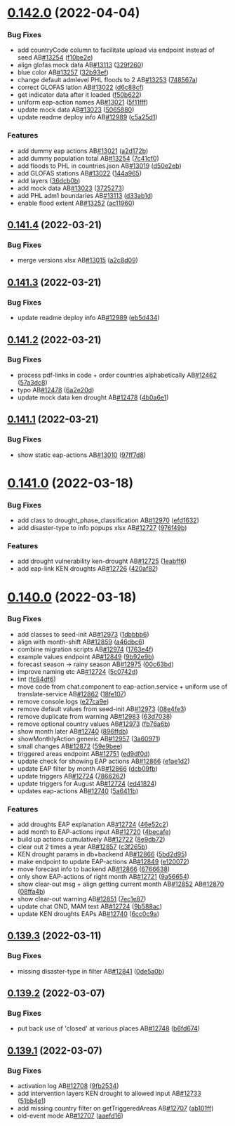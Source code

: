 # [0.142.0](https://github.com/rodekruis/IBF-system/compare/v0.141.4...v0.142.0) (2022-04-04)


### Bug Fixes

* add countryCode column to facilitate upload via endpoint instead of seed AB[#13254](https://github.com/rodekruis/IBF-system/issues/13254) ([f10be2e](https://github.com/rodekruis/IBF-system/commit/f10be2e3817f28a28a6e7305cc2b839370130593))
* align glofas mock data AB[#13113](https://github.com/rodekruis/IBF-system/issues/13113) ([329f260](https://github.com/rodekruis/IBF-system/commit/329f260b422dc2077f252d2bcfe95c50cd263e90))
* blue color AB[#13257](https://github.com/rodekruis/IBF-system/issues/13257) ([32b93ef](https://github.com/rodekruis/IBF-system/commit/32b93efa3bbbded3db630b84b355dfab945fd6e5))
* change default admlevel PHL floods to 2 AB[#13253](https://github.com/rodekruis/IBF-system/issues/13253) ([748567a](https://github.com/rodekruis/IBF-system/commit/748567aa0f209f68f746ec42a4512965553b5d17))
* correct GLOFAS latlon AB[#13022](https://github.com/rodekruis/IBF-system/issues/13022) ([d6c88cf](https://github.com/rodekruis/IBF-system/commit/d6c88cfcc0f5b038f9fe81b205da2bb5697a5edf))
* get indicator data after it loaded ([f50b622](https://github.com/rodekruis/IBF-system/commit/f50b622c8b1902dc1c0e4b10090ab504e9fadd75))
* uniform eap-action names AB[#13021](https://github.com/rodekruis/IBF-system/issues/13021) ([5f11fff](https://github.com/rodekruis/IBF-system/commit/5f11fff7061eb06069e37c6ae4e8046aae8e1f8d))
* update mock data AB[#13023](https://github.com/rodekruis/IBF-system/issues/13023) ([5065880](https://github.com/rodekruis/IBF-system/commit/50658807f11dcf90b1e200ac473bb234ad929701))
* update readme deploy info AB[#12989](https://github.com/rodekruis/IBF-system/issues/12989) ([c5a25d1](https://github.com/rodekruis/IBF-system/commit/c5a25d1d01ebda5973b4df6abf5706dcff6bdc86))


### Features

* add dummy eap actions AB[#13021](https://github.com/rodekruis/IBF-system/issues/13021) ([a2d172b](https://github.com/rodekruis/IBF-system/commit/a2d172b2276f1dc4d01d40a574f7604eacf3b262))
* add dummy population total AB[#13254](https://github.com/rodekruis/IBF-system/issues/13254) ([7c41cf0](https://github.com/rodekruis/IBF-system/commit/7c41cf022bcd705b2fdad243b598e2446f46d1a2))
* add floods to PHL in countries.json AB[#13019](https://github.com/rodekruis/IBF-system/issues/13019) ([d50e2eb](https://github.com/rodekruis/IBF-system/commit/d50e2ebfe755106443178e3804b0e3765b0f1bb5))
* add GLOFAS stations AB[#13022](https://github.com/rodekruis/IBF-system/issues/13022) ([144a965](https://github.com/rodekruis/IBF-system/commit/144a965d582df01f2178c60a88b8b3827943ab97))
* add layers ([36dcb0b](https://github.com/rodekruis/IBF-system/commit/36dcb0be6341cc7c347d6a1f2ff54a52092aa46a))
* add mock data AB[#13023](https://github.com/rodekruis/IBF-system/issues/13023) ([3725273](https://github.com/rodekruis/IBF-system/commit/372527364f3df54f5fa80cddb69de5a6ce8f77c3))
* add PHL adm1 boundaries AB[#13113](https://github.com/rodekruis/IBF-system/issues/13113) ([d33ab1d](https://github.com/rodekruis/IBF-system/commit/d33ab1d12d6f23da7a6377ab99ae7df3a22b7dd3))
* enable flood extent AB[#13252](https://github.com/rodekruis/IBF-system/issues/13252) ([ac11960](https://github.com/rodekruis/IBF-system/commit/ac11960a2e47f2d49d3ba15ad9a3e7c0087dec3a))



## [0.141.4](https://github.com/rodekruis/IBF-system/compare/v0.141.3...v0.141.4) (2022-03-21)


### Bug Fixes

* merge versions xlsx AB[#13015](https://github.com/rodekruis/IBF-system/issues/13015) ([a2c8d09](https://github.com/rodekruis/IBF-system/commit/a2c8d09320d3d2c34f0e507ca9befce30bf5657c))



## [0.141.3](https://github.com/rodekruis/IBF-system/compare/v0.141.2...v0.141.3) (2022-03-21)


### Bug Fixes

* update readme deploy info AB[#12989](https://github.com/rodekruis/IBF-system/issues/12989) ([eb5d434](https://github.com/rodekruis/IBF-system/commit/eb5d4347c6fe962c6be26853f9567c4ef023075f))



## [0.141.2](https://github.com/rodekruis/IBF-system/compare/v0.141.1...v0.141.2) (2022-03-21)


### Bug Fixes

* process pdf-links in code + order countries alphabetically AB[#12462](https://github.com/rodekruis/IBF-system/issues/12462) ([57a3dc8](https://github.com/rodekruis/IBF-system/commit/57a3dc81cd3103857a276864928493a88ff2cf61))
* typo AB[#12478](https://github.com/rodekruis/IBF-system/issues/12478) ([6a2e20d](https://github.com/rodekruis/IBF-system/commit/6a2e20dc361043fc5aa7c1cb35e52d92972debb8))
* update mock data ken drought AB[#12478](https://github.com/rodekruis/IBF-system/issues/12478) ([4b0a6e1](https://github.com/rodekruis/IBF-system/commit/4b0a6e158e9e9a5352f70072b457b22072803585))



## [0.141.1](https://github.com/rodekruis/IBF-system/compare/v0.141.0...v0.141.1) (2022-03-21)


### Bug Fixes

* show static eap-actions AB[#13010](https://github.com/rodekruis/IBF-system/issues/13010) ([97ff7d8](https://github.com/rodekruis/IBF-system/commit/97ff7d8ccf9fcf3c4ab196856730d5198863191f))



# [0.141.0](https://github.com/rodekruis/IBF-system/compare/v0.140.0...v0.141.0) (2022-03-18)


### Bug Fixes

* add class to drought_phase_classification AB[#12970](https://github.com/rodekruis/IBF-system/issues/12970) ([efd1632](https://github.com/rodekruis/IBF-system/commit/efd163297fd5150f5737abc1a177240f06a044da))
* add disaster-type to info popups xlsx AB[#12727](https://github.com/rodekruis/IBF-system/issues/12727) ([976f49b](https://github.com/rodekruis/IBF-system/commit/976f49bb598b7af3e3250e2542864d48e877dc97))


### Features

* add drought vulnerability ken-drought AB[#12725](https://github.com/rodekruis/IBF-system/issues/12725) ([1eabff6](https://github.com/rodekruis/IBF-system/commit/1eabff676e0fab27512fdf5b404c0eb02100aac8))
* add eap-link KEN droughts AB[#12726](https://github.com/rodekruis/IBF-system/issues/12726) ([420af82](https://github.com/rodekruis/IBF-system/commit/420af82e132959e0939b1422335c370cc2688eab))



# [0.140.0](https://github.com/rodekruis/IBF-system/compare/v0.139.3...v0.140.0) (2022-03-18)


### Bug Fixes

* add classes to seed-init AB[#12973](https://github.com/rodekruis/IBF-system/issues/12973) ([1dbbbb6](https://github.com/rodekruis/IBF-system/commit/1dbbbb670fdddb888f54adf79ca7ab2a648ec1ce))
* align with month-shift AB[#12859](https://github.com/rodekruis/IBF-system/issues/12859) ([a46dbc6](https://github.com/rodekruis/IBF-system/commit/a46dbc6b3728c9f0b311138c0a6b7d389aaf3074))
* combine migration scripts AB[#12974](https://github.com/rodekruis/IBF-system/issues/12974) ([1763e4f](https://github.com/rodekruis/IBF-system/commit/1763e4ff49cab764af6d8f6e9ce13ecced84408c))
* example values endpoint AB[#12849](https://github.com/rodekruis/IBF-system/issues/12849) ([9b92e9b](https://github.com/rodekruis/IBF-system/commit/9b92e9b80bdf06c5c3f8f0aa20dd59e07d0209c0))
* forecast season -> rainy season AB[#12975](https://github.com/rodekruis/IBF-system/issues/12975) ([00c63bd](https://github.com/rodekruis/IBF-system/commit/00c63bd38913f4dc36fcb8952f152199fab1e747))
* improve naming etc AB[#12724](https://github.com/rodekruis/IBF-system/issues/12724) ([5c0742d](https://github.com/rodekruis/IBF-system/commit/5c0742d3e20b2c0813f36267ace8f326f65278e4))
* lint ([fc84df6](https://github.com/rodekruis/IBF-system/commit/fc84df61b146d1da55c7cb3f82658dae5bc324fb))
* move code from chat.component to eap-action.service + uniform use of translate-service AB[#12862](https://github.com/rodekruis/IBF-system/issues/12862) ([18fe107](https://github.com/rodekruis/IBF-system/commit/18fe107b14986997f0c995b42bd6825266b0a5bc))
* remove console.logs ([e27ca9e](https://github.com/rodekruis/IBF-system/commit/e27ca9eb7488e3fb9c26c61eb3302f8503c5c770))
* remove default values from seed-init AB[#12973](https://github.com/rodekruis/IBF-system/issues/12973) ([08e4fe3](https://github.com/rodekruis/IBF-system/commit/08e4fe3348a3788f43676b18388a0663d8d89f02))
* remove duplicate from warning AB[#12983](https://github.com/rodekruis/IBF-system/issues/12983) ([63d7038](https://github.com/rodekruis/IBF-system/commit/63d703862857a1c7f14e014ec998fdeb50048027))
* remove optional country values AB[#12973](https://github.com/rodekruis/IBF-system/issues/12973) ([fb76a6b](https://github.com/rodekruis/IBF-system/commit/fb76a6b7b43f2ac77e3bab22f5c658b89736da6d))
* show month later AB[#12740](https://github.com/rodekruis/IBF-system/issues/12740) ([896ffdb](https://github.com/rodekruis/IBF-system/commit/896ffdb6f63b63a5cd3dba41e4a511e34af50b73))
* showMonthlyAction generic AB[#12957](https://github.com/rodekruis/IBF-system/issues/12957) ([3a60971](https://github.com/rodekruis/IBF-system/commit/3a60971ce3ba8671ce2458e266316b1e0224fe27))
* small changes AB[#12872](https://github.com/rodekruis/IBF-system/issues/12872) ([59e9bee](https://github.com/rodekruis/IBF-system/commit/59e9beec7bf7bed46e16506b9a644f9e97c18e86))
* triggered areas endpoint AB[#12751](https://github.com/rodekruis/IBF-system/issues/12751) ([ed9df0d](https://github.com/rodekruis/IBF-system/commit/ed9df0dc0c559fc30b7ecea48191542e14940930))
* update check for showing EAP actions AB[#12866](https://github.com/rodekruis/IBF-system/issues/12866) ([e1ae1d2](https://github.com/rodekruis/IBF-system/commit/e1ae1d21ad4346c6036e87c1e1e9694416dd8d5f))
* update EAP filter by month AB[#12866](https://github.com/rodekruis/IBF-system/issues/12866) ([dcb09fb](https://github.com/rodekruis/IBF-system/commit/dcb09fb71baf010451d6a1612732e86e2debab1d))
* update triggers AB[#12724](https://github.com/rodekruis/IBF-system/issues/12724) ([7866262](https://github.com/rodekruis/IBF-system/commit/786626204e27b1b0bf0f3fb4086b22b1bbb8d97a))
* update triggers for August AB[#12724](https://github.com/rodekruis/IBF-system/issues/12724) ([ed41824](https://github.com/rodekruis/IBF-system/commit/ed41824454fdb478fa0d8e07bb561de02beee9ae))
* updates eap-actions AB[#12740](https://github.com/rodekruis/IBF-system/issues/12740) ([5a6411b](https://github.com/rodekruis/IBF-system/commit/5a6411b974f6d69b134de9f92669c37395e2229d))


### Features

* add droughts EAP explanation AB[#12724](https://github.com/rodekruis/IBF-system/issues/12724) ([46e52c2](https://github.com/rodekruis/IBF-system/commit/46e52c203905d90c1dd5decb30f653d6a95944aa))
* add month to EAP-actions input AB[#12720](https://github.com/rodekruis/IBF-system/issues/12720) ([4becafe](https://github.com/rodekruis/IBF-system/commit/4becafea4b7dc21531e3452cd0f694d754345b50))
* build up actions cumulatively AB[#12722](https://github.com/rodekruis/IBF-system/issues/12722) ([8e9db72](https://github.com/rodekruis/IBF-system/commit/8e9db723ebbb9d88d0a4e7b0ddcf73df81603065))
* clear out 2 times a year AB[#12857](https://github.com/rodekruis/IBF-system/issues/12857) ([c3f265b](https://github.com/rodekruis/IBF-system/commit/c3f265b28ee74beeb0f8d6a5606cfde2fd61d62e))
* KEN drought params in db+backend AB[#12866](https://github.com/rodekruis/IBF-system/issues/12866) ([5bd2d95](https://github.com/rodekruis/IBF-system/commit/5bd2d95919a43a43b247f03bea44b92904a6a270))
* make endpoint to update EAP-actions AB[#12849](https://github.com/rodekruis/IBF-system/issues/12849) ([e120072](https://github.com/rodekruis/IBF-system/commit/e12007280ed986315c403bbb63906efb160f13fd))
* move forecast info to backend AB[#12866](https://github.com/rodekruis/IBF-system/issues/12866) ([6766638](https://github.com/rodekruis/IBF-system/commit/676663874f3bd3f32f85aa96b5b04710aeda5673))
* only show EAP-actions of right month AB[#12721](https://github.com/rodekruis/IBF-system/issues/12721) ([9a56654](https://github.com/rodekruis/IBF-system/commit/9a56654202e0d027932b1522d6b723479df44d76))
* show clear-out msg + align getting current month AB[#12852](https://github.com/rodekruis/IBF-system/issues/12852) AB[#12870](https://github.com/rodekruis/IBF-system/issues/12870) ([08ffa4b](https://github.com/rodekruis/IBF-system/commit/08ffa4b70845beeae437fb318cbe10f48af09d82))
* show clear-out warning AB[#12851](https://github.com/rodekruis/IBF-system/issues/12851) ([7ec1e87](https://github.com/rodekruis/IBF-system/commit/7ec1e87c6e80b7bcd0f2300f4c1ad11eb2df1461))
* update chat OND, MAM text AB[#12724](https://github.com/rodekruis/IBF-system/issues/12724) ([9b588ac](https://github.com/rodekruis/IBF-system/commit/9b588ac925a3c26a2f9f0bd51e42a6a5e0a61d03))
* update KEN droughts EAPs AB[#12740](https://github.com/rodekruis/IBF-system/issues/12740) ([6cc0c9a](https://github.com/rodekruis/IBF-system/commit/6cc0c9a4b955e5714ce4ea99a2cecd7754a48e17))



## [0.139.3](https://github.com/rodekruis/IBF-system/compare/v0.139.2...v0.139.3) (2022-03-11)


### Bug Fixes

* missing disaster-type in filter AB[#12841](https://github.com/rodekruis/IBF-system/issues/12841) ([0de5a0b](https://github.com/rodekruis/IBF-system/commit/0de5a0bf799c86569652e03bba59a7fe596213d2))



## [0.139.2](https://github.com/rodekruis/IBF-system/compare/v0.139.1...v0.139.2) (2022-03-07)


### Bug Fixes

* put back use of 'closed' at various places AB[#12748](https://github.com/rodekruis/IBF-system/issues/12748) ([b6fd674](https://github.com/rodekruis/IBF-system/commit/b6fd6748ce0c4e00d490866eba11f874ff69e7bd))



## [0.139.1](https://github.com/rodekruis/IBF-system/compare/v0.139.0...v0.139.1) (2022-03-07)


### Bug Fixes

* activation log AB[#12708](https://github.com/rodekruis/IBF-system/issues/12708) ([9fb2534](https://github.com/rodekruis/IBF-system/commit/9fb2534b6f8382566ea6bdcc355eeedb9bffd93f))
* add intervention layers KEN drought to allowed input AB[#12733](https://github.com/rodekruis/IBF-system/issues/12733) ([51bb4e1](https://github.com/rodekruis/IBF-system/commit/51bb4e1e66aeaaeb897f545c2f35a9bdc896711f))
* add missing country filter on getTriggeredAreas AB[#12707](https://github.com/rodekruis/IBF-system/issues/12707) ([ab101ff](https://github.com/rodekruis/IBF-system/commit/ab101ff565ed6df63a5c97766eb5414e1b0f3754))
* old-event mode AB[#12707](https://github.com/rodekruis/IBF-system/issues/12707) ([aaefd16](https://github.com/rodekruis/IBF-system/commit/aaefd166b527c21963a156582c9210670fabe83e))



